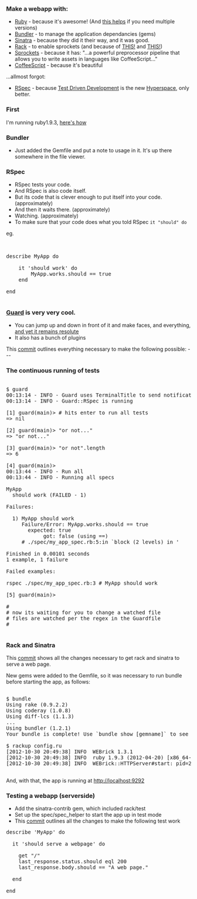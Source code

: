 ### Make a webapp with:

* [Ruby](http://www.ruby-lang.org/en/) - because it's awesome! (And [this helps](https://rvm.io/) if you need multiple versions)
* [Bundler](http://gembundler.com/) - to manage the application dependancies (gems)
* [Sinatra](https://github.com/sinatra/sinatra) - because they did it their way, and it was good. 
* [Rack](https://github.com/rack/rack) - to enable sprockets (and because of [THIS!](http://pow.cx/) and [THIS!](http://xip.io/))
* [Sprockets](https://github.com/sstephenson/sprockets) - because it has: "...a powerful preprocessor pipeline that allows you to write assets in languages like CoffeeScript..." 
* [CoffeeScript](http://coffeescript.org/) - because it's beautiful

...allmost forgot:

* [RSpec](http://en.wikipedia.org/wiki/Test-driven_development) - because [Test Driven Development](http://en.wikipedia.org/wiki/Test-driven_development) is the new [Hyperspace](https://github.com/nomilous/we-rspec/tree/master/.metadata), only better.

### First


I'm running ruby1.9.3, [here's how](https://github.com/nomilous/learning-things/commit/8f3b71a55a5ccaaef670816e3b5db18b1866bc59)

### Bundler

* Just added the Gemfile and put a note to usage in it. It's up there somewhere in the file viewer.

### RSpec

* RSpec tests your code. 
* And RSpec is also code itself. 
* But its code that is clever enough to put itself into your code. (approximately)
* And then it waits there. (approximately)
* Watching. (approximately)
* To make sure that your code does what you told RSpec `it "should" do` 

eg.

<pre>  

describe MyApp do

    it 'should work' do
        MyApp.works.should == true
    end

end

</pre>

### [Guard](https://github.com/guard/guard) is very very cool.

* You can jump up and down in front of it and make faces, and everything, [and yet it remains resolute](http://en.wikipedia.org/wiki/File:Buckingham-palace-guard-11279634947G5ru.jpg)
* It also has a bunch of plugins

This [commit](https://github.com/nomilous/learning-things/commit/6fe5e409498021419dd2b2984279513a48797d00) outlines everything necessary to make the following possible: ---

### The continuous running of tests

<pre>

$ guard
00:13:14 - INFO - Guard uses TerminalTitle to send notifications.
00:13:14 - INFO - Guard::RSpec is running

[1] guard(main)> # hits enter to run all tests
=> nil

[2] guard(main)> "or not..."
=> "or not..."

[3] guard(main)> "or not".length
=> 6

[4] guard(main)> 
00:13:44 - INFO - Run all
00:13:44 - INFO - Running all specs

MyApp
  should work (FAILED - 1)

Failures:

  1) MyApp should work
     Failure/Error: MyApp.works.should == true
       expected: true
            got: false (using ==)
     # ./spec/my_app_spec.rb:5:in `block (2 levels) in <top (required)>'

Finished in 0.00101 seconds
1 example, 1 failure

Failed examples:

rspec ./spec/my_app_spec.rb:3 # MyApp should work

[5] guard(main)> 

#
# now its waiting for you to change a watched file
# files are watched per the regex in the Guardfile
#

</pre>


### Rack and Sinatra

This [commit](https://github.com/nomilous/learning-things/commit/ccc0630b82340c49e3f1dfd6da9bc9c381903add) shows all the changes necessary to get rack and sinatra to serve a web page.

New gems were added to the Gemfile, so it was necessary to run bundle before starting the app, as follows:

<pre>

$ bundle
Using rake (0.9.2.2) 
Using coderay (1.0.8) 
Using diff-lcs (1.1.3) 
...
Using bundler (1.2.1) 
Your bundle is complete! Use `bundle show [gemname]` to see where a bundled gem is installed.

$ rackup config.ru 
[2012-10-30 20:49:38] INFO  WEBrick 1.3.1
[2012-10-30 20:49:38] INFO  ruby 1.9.3 (2012-04-20) [x86_64-darwin11.3.0]
[2012-10-30 20:49:38] INFO  WEBrick::HTTPServer#start: pid=2717 port=9292

</pre>

And, with that, the app is running at [http://localhost:9292](http://localhost:9292)


### Testing a webapp (serverside)

* Add the sinatra-contrib gem, which included rack/test
* Set up the spec/spec_helper to start the app up in test mode
* This [commit](https://github.com/nomilous/learning-things/commit/5cbe6ac63041a4edc81d36592f1985cd9341983d) outlines all the changes to make the following test work

<pre>
describe 'MyApp' do

  it 'should serve a webpage' do

    get "/"
    last_response.status.should eql 200
    last_response.body.should == "A web page."

  end
  
end
</pre>






